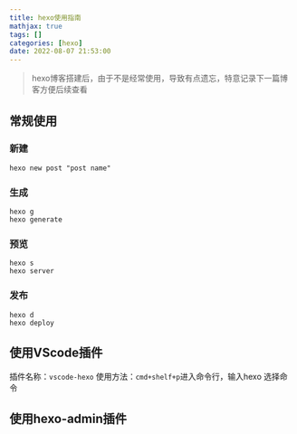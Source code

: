 ```yaml
---
title: hexo使用指南
mathjax: true
tags: []
categories: [hexo]
date: 2022-08-07 21:53:00
---
```

> hexo博客搭建后，由于不是经常使用，导致有点遗忘，特意记录下一篇博客方便后续查看
<!--more-->

## 常规使用
### 新建
```shell
hexo new post "post name"
```
### 生成
```shell
hexo g
hexo generate
```
### 预览
```shell
hexo s
hexo server
```
### 发布
```shell
hexo d
hexo deploy
```

## 使用VScode插件
插件名称：`vscode-hexo`
使用方法：`cmd+shelf+p`进入命令行，输入hexo 选择命令

## 使用hexo-admin插件
